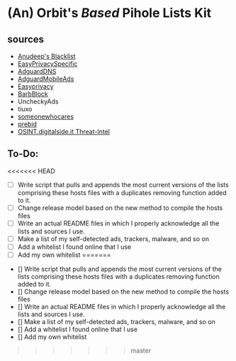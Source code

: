 # (An) Orbit's *Based* Pihole Lists Kit 

## sources

 - [Anudeep's Blacklist](https://github.com/anudeepND/blacklist/releases)
 - [EasyPrivacySpecific](https://raw.githubusercontent.com/easylist/easylist/master/easyprivacy/easyprivacy_specific.txt)
 - [AdguardDNS](https://adguardteam.github.io/AdGuardSDNSFilter/Filters/filter.txt)
 - [AdguardMobileAds](https://raw.githubusercontent.com/AdguardTeam/FiltersRegistry/master/filters/filter_11_Mobile/filter.txt)
 - [Easyprivacy](https://v.firebog.net/hosts/Easyprivacy.txt)
 - [BarbBlock](https://ssl.bblck.me/blacklists/hosts-file.txt)
 - UncheckyAds
 - tiuxo
 - [someonewhocares](http://someonewhocares.org/hosts/zero/)
 - [prebid](https://github.com/prebid/Prebid.js)
 - [OSINT.digitalside.it Threat-Intel](https://raw.githubusercontent.com/davidonzo/Threat-Intel/master/lists/latestdomains.piHole.txt)

## To-Do:
<<<<<<< HEAD
- [ ] Write script that pulls and appends the most current versions of the lists comprising these hosts files with a duplicates removing function added to it.
- [ ] Change release model based on the new method to compile the hosts files
- [ ] Write an actual README files in which I properly acknowledge all the lists and sources I use.
- [ ] Make a list of my self-detected ads, trackers, malware, and so on
- [ ] Add a whitelist I found online that I use
- [ ] Add my own whitelist
=======
- [] Write script that pulls and appends the most current versions of the lists comprising these hosts files with a duplicates removing function added to it.
- [] Change release model based on the new method to compile the hosts files
- [] Write an actual README files in which I properly acknowledge all the lists and sources I use.
- [] Make a list of my self-detected ads, trackers, malware, and so on
- [] Add a whitelist I found online that I use
- [] Add my own whitelist
>>>>>>> master
